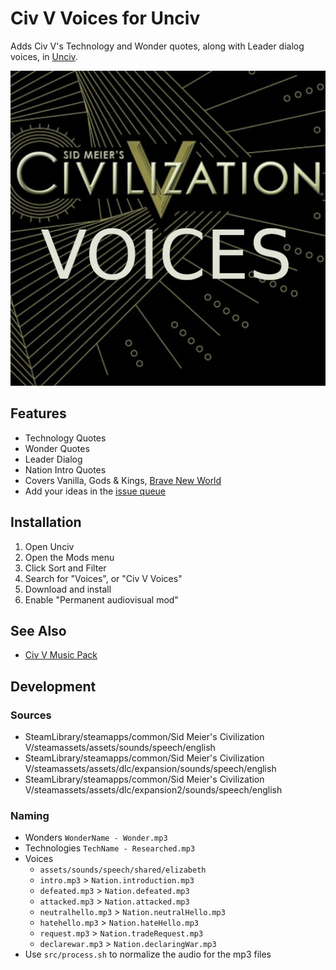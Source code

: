 # Civ V Voices for Unciv

Adds Civ V's Technology and Wonder quotes, along with Leader dialog voices, in [Unciv](https://github.com/yairm210/Unciv).

![Preview](preview.png)

## Features

- Technology Quotes
- Wonder Quotes
- Leader Dialog
- Nation Intro Quotes
- Covers Vanilla, Gods & Kings, [Brave New World](https://github.com/RobLoach/Civ-V-Brave-New-World)
- Add your ideas in the [issue queue](https://github.com/RobLoach/Civ-V-Voices/issues)

## Installation

1. Open Unciv
2. Open the Mods menu
3. Click Sort and Filter
4. Search for "Voices", or "Civ V Voices"
5. Download and install
6. Enable "Permanent audiovisual mod"

## See Also

- [Civ V Music Pack](https://github.com/Kurwizimi/Civ-V-Music-Pack)

## Development

### Sources

- SteamLibrary/steamapps/common/Sid Meier's Civilization V/steamassets/assets/sounds/speech/english
- SteamLibrary/steamapps/common/Sid Meier's Civilization V/steamassets/assets/dlc/expansion/sounds/speech/english
- SteamLibrary/steamapps/common/Sid Meier's Civilization V/steamassets/assets/dlc/expansion2/sounds/speech/english

### Naming

- Wonders `WonderName - Wonder.mp3`
- Technologies `TechName - Researched.mp3`
- Voices
  - `assets/sounds/speech/shared/elizabeth`
  - `intro.mp3` > `Nation.introduction.mp3`
  - `defeated.mp3` > `Nation.defeated.mp3`
  - `attacked.mp3` > `Nation.attacked.mp3`
  - `neutralhello.mp3` > `Nation.neutralHello.mp3`
  - `hatehello.mp3` > `Nation.hateHello.mp3`
  - `request.mp3` > `Nation.tradeRequest.mp3`
  - `declarewar.mp3` > `Nation.declaringWar.mp3`
- Use `src/process.sh` to normalize the audio for the mp3 files
